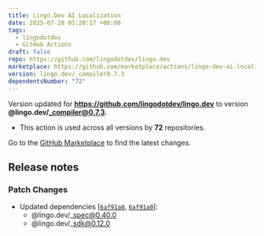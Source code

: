 ```yaml
---
title: Lingo.Dev AI Localization
date: 2025-07-28 01:20:17 +00:00
tags:
  - lingodotdev
  - GitHub Actions
draft: false
repo: https://github.com/lingodotdev/lingo.dev
marketplace: https://github.com/marketplace/actions/lingo-dev-ai-localization
version: lingo.dev/_compiler0.7.3
dependentsNumber: "72"
---
```



Version updated for **https://github.com/lingodotdev/lingo.dev** to version **@lingo.dev/_compiler@0.7.3**.
- This action is used across all versions by **72** repositories.

Go to the [GitHub Marketplace](https://github.com/marketplace/actions/lingo-dev-ai-localization) to find the latest changes.

## Release notes

### Patch Changes

-   Updated dependencies \[[`6af91a0`](https://github.com/lingodotdev/lingo.dev/commit/6af91a083d16f85051fb49a4034789abe784017e), [`6af91a0`](https://github.com/lingodotdev/lingo.dev/commit/6af91a083d16f85051fb49a4034789abe784017e)]:
    -   @lingo.dev/\_spec@0.40.0
    -   @lingo.dev/\_sdk@0.12.0

